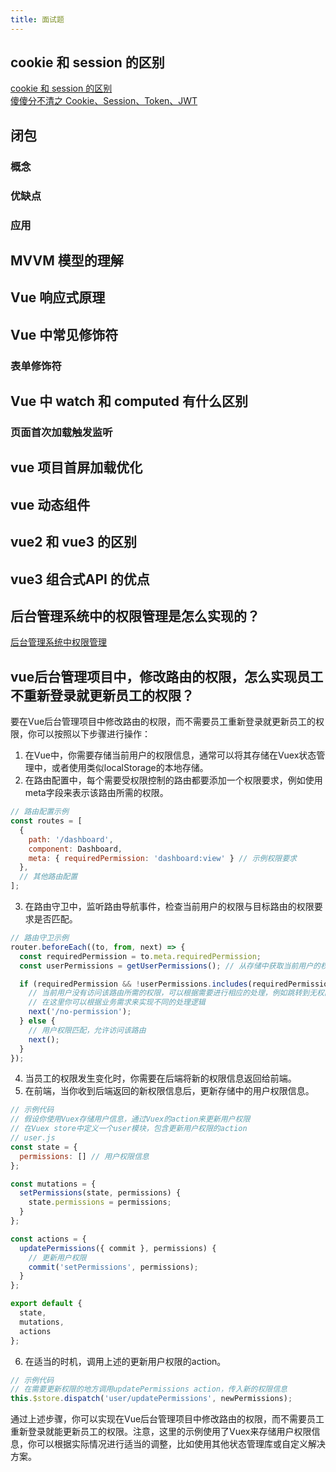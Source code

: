 ```yaml
---
title: 面试题
---
```

## cookie 和 session 的区别
[cookie 和 session 的区别](https://juejin.cn/post/6844903937523482631)\
[傻傻分不清之 Cookie、Session、Token、JWT](https://juejin.cn/post/6844904034181070861)
## 闭包
### 概念

### 优缺点
### 应用
## MVVM 模型的理解
## Vue 响应式原理
## Vue 中常见修饰符
### 表单修饰符
## Vue 中 watch 和 computed 有什么区别
### 页面首次加载触发监听
## vue 项目首屏加载优化
## vue 动态组件
## vue2 和 vue3 的区别
## vue3 组合式API 的优点
## 后台管理系统中的权限管理是怎么实现的？
[后台管理系统中权限管理](https://juejin.cn/post/7056400571967733774#heading-18)
## vue后台管理项目中，修改路由的权限，怎么实现员工不重新登录就更新员工的权限？
要在Vue后台管理项目中修改路由的权限，而不需要员工重新登录就更新员工的权限，你可以按照以下步骤进行操作：
1. 在Vue中，你需要存储当前用户的权限信息，通常可以将其存储在Vuex状态管理中，或者使用类似localStorage的本地存储。
2. 在路由配置中，每个需要受权限控制的路由都要添加一个权限要求，例如使用meta字段来表示该路由所需的权限。
```js
// 路由配置示例
const routes = [
  {
    path: '/dashboard',
    component: Dashboard,
    meta: { requiredPermission: 'dashboard:view' } // 示例权限要求
  },
  // 其他路由配置
];
```
3. 在路由守卫中，监听路由导航事件，检查当前用户的权限与目标路由的权限要求是否匹配。
```js
// 路由守卫示例
router.beforeEach((to, from, next) => {
  const requiredPermission = to.meta.requiredPermission;
  const userPermissions = getUserPermissions(); // 从存储中获取当前用户的权限信息

  if (requiredPermission && !userPermissions.includes(requiredPermission)) {
    // 当前用户没有访问该路由所需的权限，可以根据需要进行相应的处理，例如跳转到无权限页面或其他操作
    // 在这里你可以根据业务需求来实现不同的处理逻辑
    next('/no-permission');
  } else {
    // 用户权限匹配，允许访问该路由
    next();
  }
});
```
4. 当员工的权限发生变化时，你需要在后端将新的权限信息返回给前端。
5. 在前端，当你收到后端返回的新权限信息后，更新存储中的用户权限信息。
```js
// 示例代码
// 假设你使用Vuex存储用户信息，通过Vuex的action来更新用户权限
// 在Vuex store中定义一个user模块，包含更新用户权限的action
// user.js
const state = {
  permissions: [] // 用户权限信息
};

const mutations = {
  setPermissions(state, permissions) {
    state.permissions = permissions;
  }
};

const actions = {
  updatePermissions({ commit }, permissions) {
    // 更新用户权限
    commit('setPermissions', permissions);
  }
};

export default {
  state,
  mutations,
  actions
};
```
6. 在适当的时机，调用上述的更新用户权限的action。
```js
// 示例代码
// 在需要更新权限的地方调用updatePermissions action，传入新的权限信息
this.$store.dispatch('user/updatePermissions', newPermissions);
```
通过上述步骤，你可以实现在Vue后台管理项目中修改路由的权限，而不需要员工重新登录就能更新员工的权限。注意，这里的示例使用了Vuex来存储用户权限信息，你可以根据实际情况进行适当的调整，比如使用其他状态管理库或自定义解决方案。
